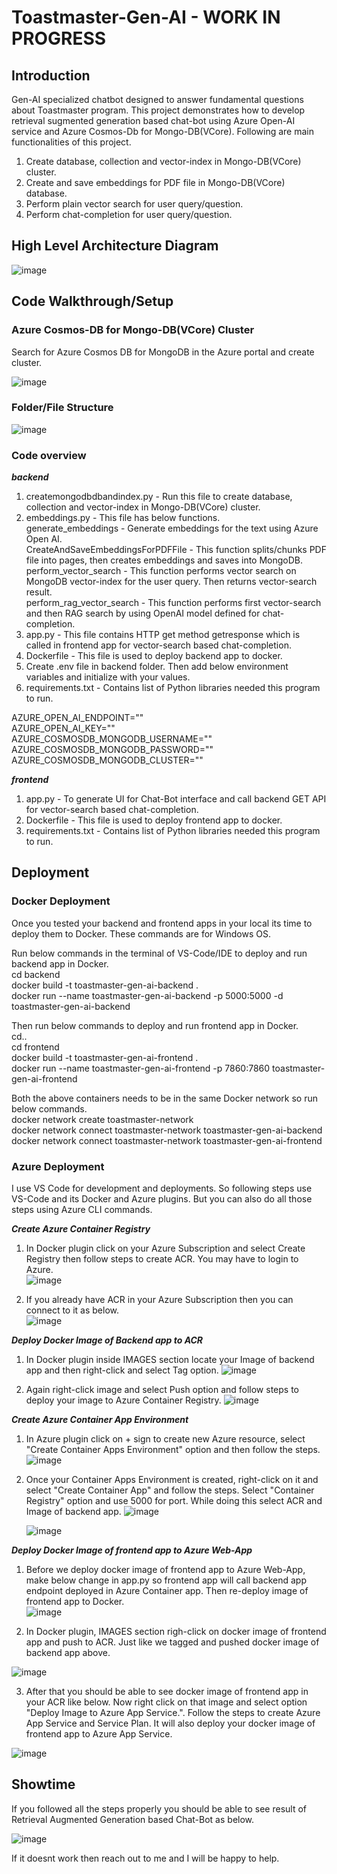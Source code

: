 # Toastmaster-Gen-AI - WORK IN PROGRESS

## Introduction
Gen-AI specialized chatbot designed to answer fundamental questions about Toastmaster program. This project demonstrates how to develop retrieval sugmented generation based chat-bot using Azure Open-AI service and Azure Cosmos-Db for Mongo-DB(VCore). Following are main functionalities of this project.  
1. Create database, collection and vector-index in Mongo-DB(VCore) cluster.  
2. Create and save embeddings for PDF file in Mongo-DB(VCore) database.  
3. Perform plain vector search for user query/question.  
4. Perform chat-completion for user query/question.

## High Level Architecture Diagram
![image](https://github.com/meetrais/Toastmaster-Gen-AI-RAG/assets/17907862/1999e549-42c7-4e22-b1a6-9e07c93c4b54)

## Code Walkthrough/Setup

### Azure Cosmos-DB for Mongo-DB(VCore) Cluster
Search for Azure Cosmos DB for MongoDB in the Azure portal and create cluster.  

![image](https://github.com/meetrais/Toastmaster-Gen-AI-RAG/assets/17907862/7f0a03a9-ee35-45f0-a310-5b3f3d565eba)

### Folder/File Structure
![image](https://github.com/meetrais/Toastmaster-Gen-AI-RAG/assets/17907862/5966ffc6-dad2-49eb-8d5e-38b070a9bb21)

### Code overview
***backend***  
1. createmongodbdbandindex.py - Run this file to create database, collection and vector-index in Mongo-DB(VCore) cluster.  
2. embeddings.py - This file has below functions.  
   generate_embeddings - Generate embeddings for the text using Azure Open AI.  
   CreateAndSaveEmbeddingsForPDFFile - This function splits/chunks PDF file into pages, then creates embeddings and saves into MongoDB.  
   perform_vector_search - This function performs vector search on MongoDB vector-index for the user query. Then returns vector-search result.  
   perform_rag_vector_search - This function performs first vector-search and then RAG search by using OpenAI model defined for chat-completion.  
3. app.py - This file contains HTTP get method getresponse which is called in frontend app for vector-search based chat-completion.  
4. Dockerfile - This file is used to deploy backend app to docker.  
5. Create .env file in backend folder. Then add below environment variables and initialize with your values.  
6. requirements.txt - Contains list of Python libraries needed this program to run.  

AZURE_OPEN_AI_ENDPOINT=""  
AZURE_OPEN_AI_KEY=""  
AZURE_COSMOSDB_MONGODB_USERNAME=""  
AZURE_COSMOSDB_MONGODB_PASSWORD=""  
AZURE_COSMOSDB_MONGODB_CLUSTER=""  

***frontend***
1. app.py - To generate UI for Chat-Bot interface and call backend GET API for vector-search based chat-completion.
2. Dockerfile - This file is used to deploy frontend app to docker.
3. requirements.txt - Contains list of Python libraries needed this program to run.  

## Deployment

### Docker Deployment
Once you tested your backend and frontend apps in your local its time to deploy them to Docker. These commands are for Windows OS.  

Run below commands in the terminal of VS-Code/IDE to deploy and run backend app in Docker.  
cd backend  
docker build -t toastmaster-gen-ai-backend .  
docker run --name toastmaster-gen-ai-backend -p 5000:5000 -d toastmaster-gen-ai-backend  

Then run below commands to deploy and run frontend app in Docker.  
cd..  
cd frontend  
docker build -t toastmaster-gen-ai-frontend .  
docker run --name toastmaster-gen-ai-frontend -p 7860:7860 toastmaster-gen-ai-frontend  

Both the above containers needs to be in the same Docker network so run below commands.  
docker network create toastmaster-network  
docker network connect toastmaster-network toastmaster-gen-ai-backend  
docker network connect toastmaster-network toastmaster-gen-ai-frontend  

### Azure Deployment
I use VS Code for development and deployments. So following steps use VS-Code and its Docker and Azure plugins. But you can also do all those steps using Azure CLI commands.

***Create Azure Container Registry***
1. In Docker plugin click on your Azure Subscription and select Create Registry then follow steps to create ACR. You may have to login to Azure.  
![image](https://github.com/meetrais/Toastmaster-Gen-AI-RAG/assets/17907862/73f78e03-e779-4907-a234-e547ef942a98)

2. If you already have ACR in your Azure Subscription then you can connect to it as below.  
![image](https://github.com/meetrais/Toastmaster-Gen-AI-RAG/assets/17907862/a3d4c095-9d25-4666-b72a-38e7c3abac79)

***Deploy Docker Image of Backend app to ACR***
1. In Docker plugin inside IMAGES section locate your Image of backend app and then right-click and select Tag option.
![image](https://github.com/meetrais/Toastmaster-Gen-AI-RAG/assets/17907862/4fb0e850-a4e9-4288-857b-138be0ce1ee6)

2. Again right-click image and select Push option and follow steps to deploy your image to Azure Container Registry. 
![image](https://github.com/meetrais/Toastmaster-Gen-AI-RAG/assets/17907862/ed837765-3e93-4b01-81fb-8dad02fdd01e)

***Create Azure Container App Environment***
1. In Azure plugin click on + sign to create new Azure resource, select "Create Container Apps Environment" option and then follow the steps. 
![image](https://github.com/meetrais/Toastmaster-Gen-AI-RAG/assets/17907862/90cd3a8c-fb3c-4726-9130-835d6ff087b0)

2. Once your Container Apps Environment is created, right-click on it and select "Create Container App" and follow the steps. Select "Container Registry" option and use 5000 for port. While doing this select ACR and Image of backend app.
   ![image](https://github.com/meetrais/Toastmaster-Gen-AI-RAG/assets/17907862/9c38ed68-4c0f-4da6-bd6c-59b859319926)

   ![image](https://github.com/meetrais/Toastmaster-Gen-AI-RAG/assets/17907862/ac57d21d-5c6c-4066-8283-8a6046be71d9)

***Deploy Docker Image of frontend app to Azure Web-App***
1. Before we deploy docker image of frontend app to Azure Web-App, make below change in app.py so frontend app will call backend app endpoint deployed in Azure Container app. Then re-deploy image of frontend app to Docker.  
![image](https://github.com/meetrais/Toastmaster-Gen-AI-RAG/assets/17907862/573702b3-2546-4020-87f1-7111d0ea4d89)

2. In Docker plugin, IMAGES section righ-click on docker image of frontend app and push to ACR. Just like we tagged and pushed docker image of backend app above.

![image](https://github.com/meetrais/Toastmaster-Gen-AI-RAG/assets/17907862/d3fb3e63-c043-4f51-a551-84b609b2508b)

3. After that you should be able to see docker image of frontend app in your ACR like below. Now right click on that image and select option "Deploy Image to Azure App Service.". Follow the steps to create Azure App Service and Service Plan. It will also deploy your docker image of frontend app to Azure App Service.

![image](https://github.com/meetrais/Toastmaster-Gen-AI-RAG/assets/17907862/46d0bc2d-0200-439c-8b2e-bec9baa81a19)

## Showtime
If you followed all the steps properly you should be able to see result of Retrieval Augmented Generation based Chat-Bot as below. 

![image](https://github.com/meetrais/Toastmaster-Gen-AI-RAG/assets/17907862/0b07101b-e0a3-4b62-8674-f7a792a0487b)

If it doesnt work then reach out to me and I will be happy to help.

